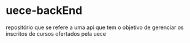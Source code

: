 # uece-backEnd
repositório que se refere a uma api que tem o objetivo de  gerenciar os inscritos de cursos ofertados pela uece 

